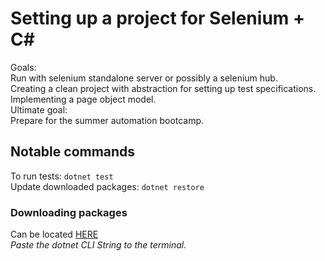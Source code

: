 # Setting up a project for Selenium + C#
Goals:\
Run with selenium standalone server or possibly a selenium hub.\
Creating a clean project with abstraction for setting up test specifications.\
Implementing a page object model.\
Ultimate goal:\
Prepare for the summer automation bootcamp.

## Notable commands
To run tests: `dotnet test`\
Update downloaded packages: `dotnet restore`

### Downloading packages
Can be located [HERE](https://www.nuget.org/)\
*Paste the dotnet CLI String to the terminal.*


